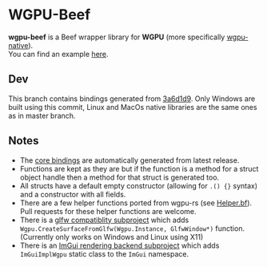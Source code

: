 # WGPU-Beef
**wgpu-beef** is a Beef wrapper library for **WGPU** (more specifically [wgpu-native](https://github.com/gfx-rs/wgpu-native)).  
You can find an example [here](https://github.com/MineGame15/wgpu-beef/tree/master/Example/Program.bf).

## Dev
This branch contains bindings generated from [3a6d1d9](https://github.com/gfx-rs/wgpu-native/commit/3a6d1d9a0954973a31160141d71974b2c9deab30). Only Windows are built using this commit, Linux and MacOs native libraries are the same ones as in master branch.

## Notes
- The [core bindings](https://github.com/MineGame15/wgpu-beef/tree/master/src/Wgpu.bf) are automatically generated from latest release.
- Functions are kept as they are but if the function is a method for a struct object handle then a method for that struct is generated too.
- All structs have a default empty constructor (allowing for `.() {}` syntax) and a constructor with all fields.
- There are a few helper functions ported from wgpu-rs (see [Helper.bf](https://github.com/MineGame15/wgpu-beef/tree/master/src/Helper.bf)). Pull requests for these helper functions are welcome.
- There is a [glfw compatiblity subproject](https://github.com/MineGame15/wgpu-beef/tree/master/wgpu-glfw) which adds `Wgpu.CreateSurfaceFromGlfw(Wgpu.Instance, GlfwWindow*)` function. (Currently only works on Windows and Linux using X11)
- There is an [ImGui rendering backend subproject](https://github.com/MineGame15/wgpu-beef/tree/master/wgpu-glfw/wgpu-imgui) which adds `ImGuiImplWgpu` static class to the `ImGui` namespace.